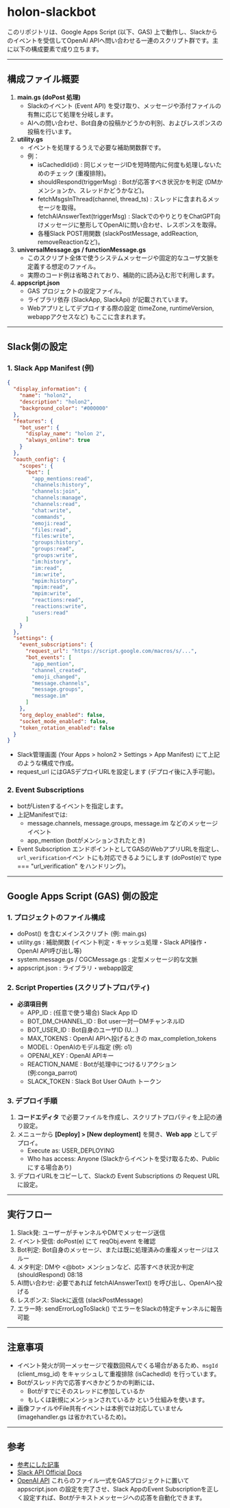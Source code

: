 # holon-slackbot

このリポジトリは、Google Apps Script (以下、GAS) 上で動作し、Slackからのイベントを受信してOpenAI APIへ問い合わせる一連のスクリプト群です。主に以下の構成要素で成り立ちます。

---
## 構成ファイル概要
1. **main.gs (doPost 処理)** 
   - Slackのイベント (Event API) を受け取り、メッセージや添付ファイルの有無に応じて処理を分岐します。 
   - AIへの問い合わせ、Bot自身の投稿かどうかの判別、およびレスポンスの投稿を行います。
2. **utility.gs** 
   - イベントを処理するうえで必要な補助関数群です。 
   - 例： 
     - isCachedId(id) : 同じメッセージIDを短時間内に何度も処理しないためのチェック (重複排除)。 
     - shouldRespond(triggerMsg) : Botが応答すべき状況かを判定 (DMかメンションか、スレッドかどうかなど)。 
     - fetchMsgsInThread(channel, thread_ts) : スレッドに含まれるメッセージを取得。 
     - fetchAIAnswerText(triggerMsg) : SlackでのやりとりをChatGPT向けメッセージに整形してOpenAIに問い合わせ、レスポンスを取得。 
     - 各種Slack POST用関数 (slackPostMessage, addReaction, removeReactionなど)。
3. **universalMessage.gs / functionMessage.gs** 
   - このスクリプト全体で使うシステムメッセージや固定的なユーザ文脈を定義する想定のファイル。 
   - 実際のコード例は省略されており、補助的に読み込む形で利用します。
4. **appscript.json** 
   - GAS プロジェクトの設定ファイル。 
   - ライブラリ依存 (SlackApp, SlackApi) が記載されています。 
   - Webアプリとしてデプロイする際の設定 (timeZone, runtimeVersion, webappアクセスなど) もここに含まれます。
---

## Slack側の設定
### 1. Slack App Manifest (例)

```json
{
  "display_information": {
    "name": "holon2",
    "description": "holon2",
    "background_color": "#000000"
  },
  "features": {
    "bot_user": {
      "display_name": "holon 2",
      "always_online": true
    }
  },
  "oauth_config": {
    "scopes": {
      "bot": [
        "app_mentions:read",
        "channels:history",
        "channels:join",
        "channels:manage",
        "channels:read",
        "chat:write",
        "commands",
        "emoji:read",
        "files:read",
        "files:write",
        "groups:history",
        "groups:read",
        "groups:write",
        "im:history",
        "im:read",
        "im:write",
        "mpim:history",
        "mpim:read",
        "mpim:write",
        "reactions:read",
        "reactions:write",
        "users:read"
      ]
    }
  },
  "settings": {
    "event_subscriptions": {
      "request_url": "https://script.google.com/macros/s/...",
      "bot_events": [
        "app_mention",
        "channel_created",
        "emoji_changed",
        "message.channels",
        "message.groups",
        "message.im"
      ]
    },
    "org_deploy_enabled": false,
    "socket_mode_enabled": false,
    "token_rotation_enabled": false
  }
}
```

- Slack管理画面 (Your Apps > holon2 > Settings > App Manifest) にて上記のような構成で作成。 
- request_url にはGASデプロイURLを設定します (デプロイ後に入手可能)。
### 2. Event Subscriptions
- botがListenするイベントを指定します。 
- 上記Manifestでは: 
  - message.channels, message.groups, message.im などのメッセージイベント 
  - app_mention (botがメンションされたとき) 
- Event Subscription エンドポイントとしてGASのWebアプリURLを指定し、`url_verification`イベン トにも対応できるようにします (doPost(e)で type === "url_verification" をハンドリング)。
---

## Google Apps Script (GAS) 側の設定
### 1. プロジェクトのファイル構成
- doPost() を含むメインスクリプト (例: main.gs) 
- utility.gs : 補助関数 (イベント判定・キャッシュ処理・Slack API操作・OpenAI API呼び出し等) 
- system.message.gs / CGCMessage.gs : 定型メッセージ的な文脈 
- appscript.json : ライブラリ・webapp設定
### 2. Script Properties (スクリプトプロパティ)
- **必須項目例** 
  - APP_ID : (任意で使う場合) Slack App ID 
  - BOT_DM_CHANNEL_ID : Bot user一対一DMチャンネルID 
  - BOT_USER_ID : Bot自身のユーザID (U...) 
  - MAX_TOKENS : OpenAI APIへ投げるときの max_completion_tokens 
  - MODEL : OpenAIのモデル指定 (例: o1) 
  - OPENAI_KEY : OpenAI APIキー 
  - REACTION_NAME : Botが処理中につけるリアクション (例:conga_parrot) 
  - SLACK_TOKEN : Slack Bot User OAuth トークン
### 3. デプロイ手順
1. **コードエディタ** で必要ファイルを作成し、スクリプトプロパティを上記の通り設定。 
2. メニューから **[Deploy] > [New deployment]** を開き、**Web app** としてデプロイ。 
   - Execute as: USER_DEPLOYING 
   - Who has access: Anyone (Slackからイベントを受け取るため、Publicにする場合あり) 
3. デプロイURLをコピーして、Slackの Event Subscriptions の Request URL に設定。

---
## 実行フロー
1. Slack発: ユーザーがチャンネルやDMでメッセージ送信 
2. イベント受信: doPost(e) にて reqObj.event を確認 
3. Bot判定: Bot自身のメッセージ、または既に処理済みの重複メッセージはスルー 
4. メタ判定: DMや <@bot> メンションなど、応答すべき状況か判定 (shouldRespond)
08:18
5. AI問い合わせ: 必要であれば fetchAIAnswerText() を呼び出し、OpenAIへ投げる 
6. レスポンス: Slackに返信 (slackPostMessage) 
7. エラー時: sendErrorLogToSlack() でエラーをSlackの特定チャンネルに報告可能 

---
## 注意事項
- イベント発火が同一メッセージで複数回飛んでくる場合があるため、`msgId` (client_msg_id) をキャッシュして重複排除 (isCachedId) を行っています。 
- Botがスレッド内で応答すべきかどうかの判断には、 
  - Botがすでにそのスレッドに参加しているか 
  - もしくは新規にメンションされているか 
  という仕組みを使います。 
- 画像ファイルやFile共有イベントは本例では対応していません (imagehandler.gs は省かれているため)。
---
## 参考
- [参考にした記事](https://qiita.com/noritsune/items/17c20dccb0eb00f2622e)
- [Slack API Official Docs](https://api.slack.com/) 
- [OpenAI API](https://platform.openai.com/docs/introduction) 
これらのファイル一式をGASプロジェクトに置いて appscript.json の設定を完了させ、Slack AppのEvent Subscriptionを正しく設定すれば、Botがテキストメッセージへの応答を自動化できます。
